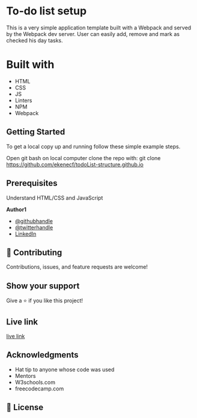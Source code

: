 # To-do list setup
This is a very simple application template built with a Webpack and served by the Webpack dev server. User can easily add, remove and mark as checked his day tasks.

# Built with
- HTML
- CSS
- JS
- Linters
- NPM
- Webpack

## Getting Started
To get a local copy up and running follow these simple example steps.

Open git bash on local computer
clone the repo with:
git clone  <https://github.com/ekenecf/todoList-structure.github.io>

## Prerequisites
Understand HTML/CSS and JavaScript 

 **Author1**

- [@githubhandle](https://github.com/ekenecf)
- [@twitterhandle](https://twitter.com/ekene070)
- [LinkedIn](https://linkedin.com/in/EkeneNwachukwu)

## 🤝 Contributing

Contributions, issues, and feature requests are welcome!

## Show your support

Give a ⭐️ if you like this project!

## Live link
[live link](https://ekenecf.github.io/todoListsturcture/)

## Acknowledgments

- Hat tip to anyone whose code was used
- Mentors
- W3schools.com
- freecodecamp.com

## 📝 License